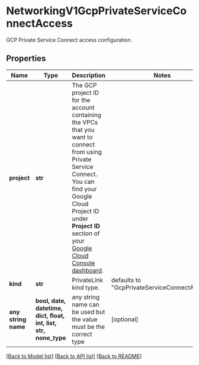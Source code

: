 # NetworkingV1GcpPrivateServiceConnectAccess

GCP Private Service Connect access configuration.

## Properties
Name | Type | Description | Notes
------------ | ------------- | ------------- | -------------
**project** | **str** | The GCP project ID for the account containing the VPCs that you want to connect from using Private Service Connect. You can find your Google Cloud Project ID under **Project ID** section of your [Google Cloud Console dashboard](https://console.cloud.google.com/home/dashboard).  | 
**kind** | **str** | PrivateLink kind type. | defaults to "GcpPrivateServiceConnectAccess"
**any string name** | **bool, date, datetime, dict, float, int, list, str, none_type** | any string name can be used but the value must be the correct type | [optional]

[[Back to Model list]](../README.md#documentation-for-models) [[Back to API list]](../README.md#documentation-for-api-endpoints) [[Back to README]](../README.md)


